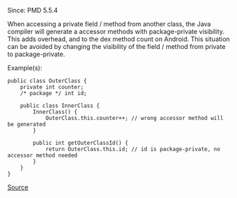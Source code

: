Since: PMD 5.5.4

When accessing a private field / method from another class, the Java compiler will generate a accessor methods
with package-private visibility. This adds overhead, and to the dex method count on Android. This situation can
be avoided by changing the visibility of the field / method from private to package-private.

Example(s):
```
public class OuterClass {
    private int counter;
    /* package */ int id;
    
    public class InnerClass {
        InnerClass() {
            OuterClass.this.counter++; // wrong accessor method will be generated
        }
        
        public int getOuterClassId() {
            return OuterClass.this.id; // id is package-private, no accessor method needed
        }
    }
}
```

[Source](https://pmd.github.io/pmd-5.5.4/pmd-java/rules/java/design.html#AccessorMethodGeneration)

